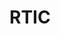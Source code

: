 # RTIC

<!-- Goal: write basic applications using RTIC. Understand its task model, how to share data -->